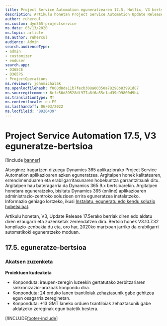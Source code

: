 ```yaml
---
title: Project Service Automation eguneratzearen 17.5, Hotfix, V3 bertsioko berrikuntzak edo aldaketak
description: Artikulu honetan Project Service Automation Update Release 17.5, V3-n eskuragarri dauden ezaugarriak eta zuzenketak zerrendatzen dira.
author: ruhercul
ms.custom: dyn365-projectservice
ms.date: 03/13/2020
ms.topic: article
ms.author: ruhercul
audience: Admin
search.audienceType:
- admin
- customizer
- enduser
search.app:
- D365CE
- D365PS
- ProjectOperations
ms.reviewer: johnmichalak
ms.openlocfilehash: f008d8da11b7fecb308a00350a78298b83991d87
ms.sourcegitcommit: 6cfc50d89528df977a8f6a55c1ad39d99800d9b4
ms.translationtype: MT
ms.contentlocale: eu-ES
ms.lasthandoff: 06/03/2022
ms.locfileid: "8926439"
---
```

# <a name="project-service-automation-update-release-175-v3"></a>Project Service Automation 17.5, V3 eguneratze-bertsioa

[!include [banner](../includes/psa-now-project-operations.md)]

Atseginez iragartzen dizuegu Dynamics 365 aplikaziorako Project Service Automation aplikazioaren azken eguneratzea. Argitalpen honek kalitatearen, errendimenduaren eta erabilgarritasunaren hobekuntza garrantzitsuak ditu.  Argitalpen hau bateragarria da Dynamics 365 9.x bertsioarekin. Argitalpen honetara eguneratzeko, bisitatu Dynamics 365 (online) aplikazioaren administrazio-zentroko soluzioen orrira eguneratzea instalatzeko. Informazio gehiago lortzeko, ikusi [Instalatu, eguneratu edo kendu soluzio hobetsi bat](/power-platform/admin/install-remove-preferred-solution).

Artikulu honetan, V3, Update Release 17.5erako berriak diren edo aldatu diren ezaugarri eta zuzenketak zerrendatzen dira. Bertsio honek V3.10.7.32 konpilazio-zenbakia du eta, oro har, 2020ko martxoan jarriko da erabilgarri automatikoki eguneratzeko moduan.


## <a name="update-release-175"></a>17.5. eguneratze-bertsioa

### <a name="bug-fixes"></a>Akatsen zuzenketa


**Proiektuen kudeaketa**

- Konponduta: iraupen-zeregin luzeekin gertatutako zerbitzariaren sinkronizazio-arazoak konpondu dira.
- Konponduta: 24 orduko lanen txantiloiak zehaztasunik gabe gehitzea egun osagarria zereginetan.
- Konponduta: +13 GMT laneko orduen txantiloiak zehaztasunik gabe aldatzeko zereginak egun batetik bestera.



[!INCLUDE[footer-include](../includes/footer-banner.md)]
